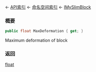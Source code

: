 ← [API索引](Api-Index) ← [命名空间索引](Namespace-Index) ← [IMySlimBlock](VRage.Game.ModAPI.Ingame.IMySlimBlock)

### 概要

```csharp
public float MaxDeformation { get; }
```

Maximum deformation of block

### 返回

[float](https://docs.microsoft.com/en-us/dotnet/api/System.Single?view=netframework-4.6)

